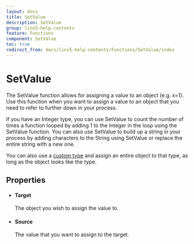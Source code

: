 ```yaml
---
layout: docs
title: SetValue
description: SetValue
group: linx5-help-contents
feature: Functions
component: SetValue
toc: true
redirect_from: docs/linx5-help-contents/Functions/SetValue/index
---
```

SetValue
========

The SetValue function allows for assigning a value to an object (e.g.
x=1). Use this function when you want to assign a value to an object
that you need to refer to further down in your process.

If you have an Integer type, you can use SetValue to count the number of
times a function looped by adding 1 to the Integer in the loop using the
SetValue function. You can also use SetValue to build up a string in
your process by adding characters to the String using SetValue or
replace the entire string with a new one.

You can also use a [custom type](https://linx.software/plugins/BuiltIn/Types/CustomType/) and assign an
entire object to that type, as long as the object looks like the type.

Properties
----------

-  #### Target

    The object you wish to assign the value to.

-  #### Source

    The value that you want to assign to the target.
